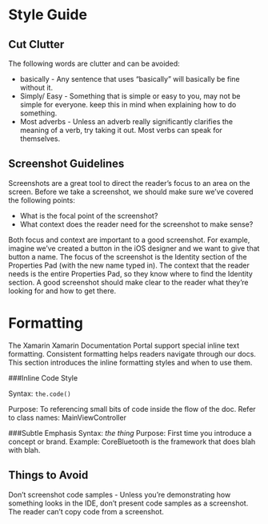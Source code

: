 Style Guide
===========

Cut Clutter
-----------


The following words are clutter and can be avoided:

* basically - Any sentence that uses “basically” will basically be fine without it.
* Simply/ Easy - Something that is simple or easy to you, may not be simple for everyone. keep this in mind when explaining how to do something.
* Most adverbs - Unless an adverb really significantly clarifies the meaning of a verb, try taking it out. Most verbs can speak for themselves.

Screenshot Guidelines
---------------------

Screenshots are a great tool to direct the reader’s focus to an area on the screen. Before we take a screenshot, we should make sure we’ve covered the following points:

* What is the focal point of the screenshot?
* What context does the reader need for the screenshot to make sense?

Both focus and context are important to a good screenshot. For example, imagine we’ve created a button in the iOS designer and we want to give that button a name. The focus of the screenshot is the Identity section of the Properties Pad (with the new name typed in). The context that the reader needs is the entire Properties Pad, so they know where to find the Identity section. A good screenshot should make clear to the reader what they’re looking for and how to get there.

Formatting
============
The Xamarin Xamarin Documentation Portal support special inline text formatting. Consistent formatting helps readers navigate through our docs. This section introduces the inline formatting styles and when to use them.

###Inline Code Style

Syntax: ` the.code() `

Purpose: To referencing small bits of code inside the flow of the doc.
Refer to class names: MainViewController

###Subtle Emphasis
Syntax: *the thing*
Purpose: First time you introduce a concept or brand.
Example: CoreBluetooth is the framework that does blah with blah.

Things to Avoid
---------------

Don’t screenshot code samples - Unless you’re demonstrating how something looks in the IDE, don’t present code samples as a screenshot. The reader can’t copy code from a screenshot.